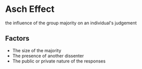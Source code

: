 # Asch Effect

the influence of the group majority on an individual's judgement

## Factors

- The size of the majority
- The presence of another dissenter
- The public or private nature of the responses